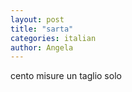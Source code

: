 ```yaml
---
layout: post
title: "sarta"
categories: italian
author: Angela
---
```


cento misure un taglio solo
